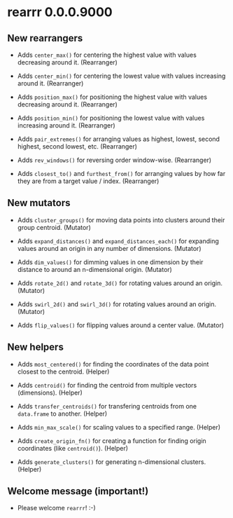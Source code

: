 
# rearrr 0.0.0.9000

## New rearrangers

* Adds `center_max()` for centering the highest value with values decreasing around it. (Rearranger)

* Adds `center_min()` for centering the lowest value with values increasing around it. (Rearranger)

* Adds `position_max()` for positioning the highest value with values decreasing around it. (Rearranger)

* Adds `position_min()` for positioning the lowest value with values increasing around it. (Rearranger)

* Adds `pair_extremes()` for arranging values as highest, lowest, second highest, second lowest, etc. (Rearranger)

* Adds `rev_windows()` for reversing order window-wise. (Rearranger)

* Adds `closest_to()` and `furthest_from()` for arranging values by how far they are from a target value / index. (Rearranger)

## New mutators

* Adds `cluster_groups()` for moving data points into clusters around their group centroid. (Mutator)

* Adds `expand_distances()` and `expand_distances_each()` for expanding values around an origin in any number of dimensions. (Mutator)

* Adds `dim_values()` for dimming values in one dimension by their distance to around an n-dimensional origin. (Mutator)

* Adds `rotate_2d()` and `rotate_3d()` for rotating values around an origin. (Mutator)

* Adds `swirl_2d()` and `swirl_3d()` for rotating values around an origin. (Mutator)

* Adds `flip_values()` for flipping values around a center value. (Mutator)

## New helpers

* Adds `most_centered()` for finding the coordinates of the data point closest to the centroid. (Helper)

* Adds `centroid()` for finding the centroid from multiple vectors (dimensions). (Helper)

* Adds `transfer_centroids()` for transfering centroids from one `data.frame` to another. (Helper)

* Adds `min_max_scale()` for scaling values to a specified range. (Helper)

* Adds `create_origin_fn()` for creating a function for finding origin coordinates (like `centroid()`). (Helper)

* Adds `generate_clusters()` for generating n-dimensional clusters. (Helper)

## Welcome message (important!)

* Please welcome `rearrr`! :-)
